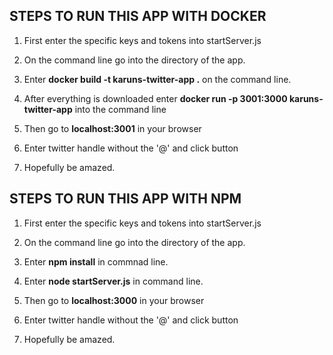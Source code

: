 ## STEPS TO RUN THIS APP WITH DOCKER

1. First enter the specific keys and tokens into startServer.js

2. On the command line go into the directory of the app.

3. Enter **docker build -t karuns-twitter-app .** on the command line.

4. After everything is downloaded enter **docker run -p 3001:3000 karuns-twitter-app** into the command line

5. Then go to **localhost:3001** in your browser

6. Enter twitter handle without the '@' and click button

7. Hopefully be amazed.

## STEPS TO RUN THIS APP WITH NPM

1. First enter the specific keys and tokens into startServer.js

2. On the command line go into the directory of the app.

3. Enter **npm install** in commnad line.

4. Enter **node startServer.js** in command line.

5. Then go to **localhost:3000** in your browser

6. Enter twitter handle without the '@' and click button

7. Hopefully be amazed.
